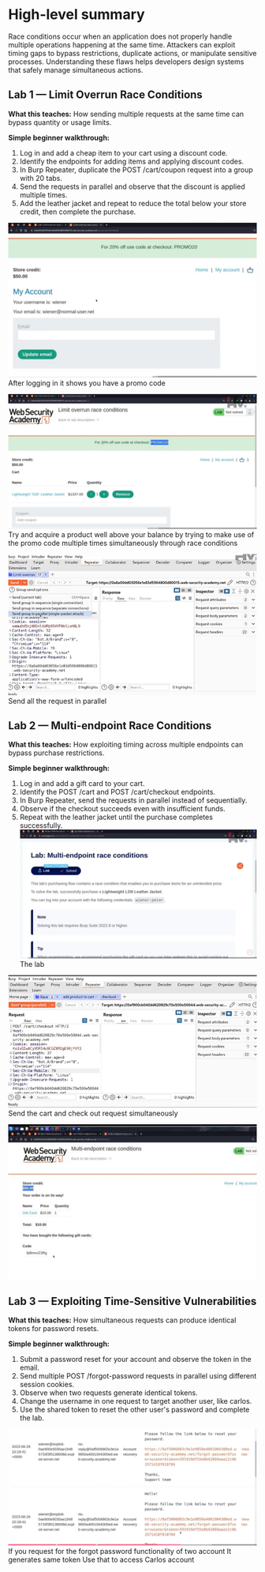 # High-level summary

Race conditions occur when an application does not properly handle multiple operations happening at the same time. Attackers can exploit timing gaps to bypass restrictions, duplicate actions, or manipulate sensitive processes. Understanding these flaws helps developers design systems that safely manage simultaneous actions.

## Lab 1 — Limit Overrun Race Conditions

**What this teaches:** How sending multiple requests at the same time can bypass quantity or usage limits.

**Simple beginner walkthrough:**

1. Log in and add a cheap item to your cart using a discount code.
2. Identify the endpoints for adding items and applying discount codes.
3. In Burp Repeater, duplicate the POST /cart/coupon request into a group with 20 tabs.
4. Send the requests in parallel and observe that the discount is applied multiple times.
5. Add the leather jacket and repeat to reduce the total below your store credit, then complete the purchase.

![image alt](https://github.com/Lispectree/web-sec/blob/f41a5f6289c1781a414abd7e26e9b2368f7b5128/web-security-labs/labs/race-conditions/RACE%20LAB1%20PHOTO1.jpg)
After logging in it shows you have a promo code


![image alt](https://github.com/Lispectree/web-sec/blob/8be78f30fc21ce00b15040b16cb9dc61b698297b/web-security-labs/labs/race-conditions/RACE%20LAB1%20PHOTO2.jpg)
Try and acquire a product well above your balance by trying to make use of the promo code multiple times simultaneously through race conditions


![image alt](https://github.com/Lispectree/web-sec/blob/6c0f37010d904f7da6a1f911991d56dc6e912234/web-security-labs/labs/race-conditions/RACE%20LAB1%20PHOTO3.jpg)
Send all the request in parallel

## Lab 2 — Multi-endpoint Race Conditions

**What this teaches:** How exploiting timing across multiple endpoints can bypass purchase restrictions.

**Simple beginner walkthrough:**

1. Log in and add a gift card to your cart.
2. Identify the POST /cart and POST /cart/checkout endpoints.
3. In Burp Repeater, send the requests in parallel instead of sequentially.
4. Observe if the checkout succeeds even with insufficient funds.
5. Repeat with the leather jacket until the purchase completes successfully.
   ![image alt](https://github.com/Lispectree/web-sec/blob/258f8393cd40af5858257fbedacc312f3539af89/web-security-labs/labs/race-conditions/RACE%20LAB2%20PHOTO1.jpg)
   The lab


 ![image alt](https://github.com/Lispectree/web-sec/blob/7f9b0076a3434e24c992fdb961b7adfbf9039743/web-security-labs/labs/race-conditions/RACE%20LAB2%20PHOTO2.jpg)
 Send the cart and check out request simultaneously


  ![image alt](https://github.com/Lispectree/web-sec/blob/f3b74ec9f36f10c8625a7cf124ce8d44c23d1641/web-security-labs/labs/race-conditions/RACE%20LAB2%20PHOTO3.jpg)
  


## Lab 3 — Exploiting Time-Sensitive Vulnerabilities

**What this teaches:** How simultaneous requests can produce identical tokens for password resets.

**Simple beginner walkthrough:**

1. Submit a password reset for your account and observe the token in the email.
2. Send multiple POST /forgot-password requests in parallel using different session cookies.
3. Observe when two requests generate identical tokens.
4. Change the username in one request to target another user, like carlos.
5. Use the shared token to reset the other user's password and complete the lab.

  ![image alt](https://github.com/Lispectree/web-sec/blob/411126e5fc1e698baf4d3a1d6fcd920c9729c912/web-security-labs/labs/race-conditions/RACE%20LAB3%20PHOTO1.jpg)
  If you request for the forgot password functionality of two account 
It generates same token
Use that to access Carlos account

